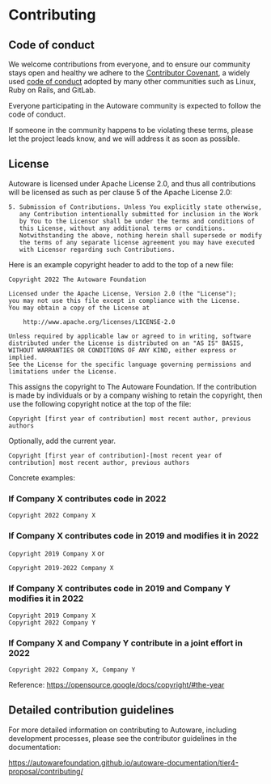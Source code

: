 # Contributing

## Code of conduct

We welcome contributions from everyone, and to ensure our community stays open and healthy
we adhere to the [Contributor Covenant](https://www.contributor-covenant.org/), a widely
used [code of conduct](CODE_OF_CONDUCT.md) adopted by many other communities such as
Linux, Ruby on Rails, and GitLab.

Everyone participating in the Autoware community is expected to follow the code of conduct.

If someone in the community happens to be violating these terms, please let the project
leads know, and we will address it as soon as possible.

## License

Autoware is licensed under Apache License 2.0, and thus all contributions will be licensed as such
as per clause 5 of the Apache License 2.0:

```text
5. Submission of Contributions. Unless You explicitly state otherwise,
   any Contribution intentionally submitted for inclusion in the Work
   by You to the Licensor shall be under the terms and conditions of
   this License, without any additional terms or conditions.
   Notwithstanding the above, nothing herein shall supersede or modify
   the terms of any separate license agreement you may have executed
   with Licensor regarding such Contributions.
```

Here is an example copyright header to add to the top of a new file:

```text
Copyright 2022 The Autoware Foundation

Licensed under the Apache License, Version 2.0 (the "License");
you may not use this file except in compliance with the License.
You may obtain a copy of the License at

    http://www.apache.org/licenses/LICENSE-2.0

Unless required by applicable law or agreed to in writing, software
distributed under the License is distributed on an "AS IS" BASIS,
WITHOUT WARRANTIES OR CONDITIONS OF ANY KIND, either express or implied.
See the License for the specific language governing permissions and
limitations under the License.
```

This assigns the copyright to The Autoware Foundation. If the contribution is made by individuals or
by a company wishing to retain the copyright, then use the following copyright notice at the top of the file:

```text
Copyright [first year of contribution] most recent author, previous authors
```

Optionally, add the current year.

```text
Copyright [first year of contribution]-[most recent year of contribution] most recent author, previous authors
```

Concrete examples:

### If Company X contributes code in 2022

`Copyright 2022 Company X`

### If Company X contributes code in 2019 and modifies it in 2022

`Copyright 2019 Company X` or

`Copyright 2019-2022 Company X`

### If Company X contributes code in 2019 and Company Y modifies it in 2022

```text
Copyright 2019 Company X
Copyright 2022 Company Y
```

### If Company X and Company Y contribute in a joint effort in 2022

`Copyright 2022 Company X, Company Y`

Reference: <https://opensource.google/docs/copyright/#the-year>

## Detailed contribution guidelines

For more detailed information on contributing to Autoware, including development processes,
please see the contributor guidelines in the documentation:

<https://autowarefoundation.github.io/autoware-documentation/tier4-proposal/contributing/>

